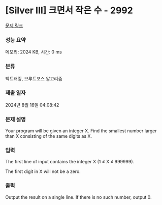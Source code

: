 # [Silver III] 크면서 작은 수 - 2992 

[문제 링크](https://www.acmicpc.net/problem/2992) 

### 성능 요약

메모리: 2024 KB, 시간: 0 ms

### 분류

백트래킹, 브루트포스 알고리즘

### 제출 일자

2024년 8월 16일 04:08:42

### 문제 설명

<p>Your program will be given an integer X. Find the smallest number larger than X consisting of the same digits as X. </p>

### 입력 

 <p>The first line of input contains the integer X (1 ≤ X ≤ 999999). </p>

<p>The first digit in X will not be a zero. </p>

### 출력 

 <p>Output the result on a single line. If there is no such number, output 0. </p>

<p> </p>

